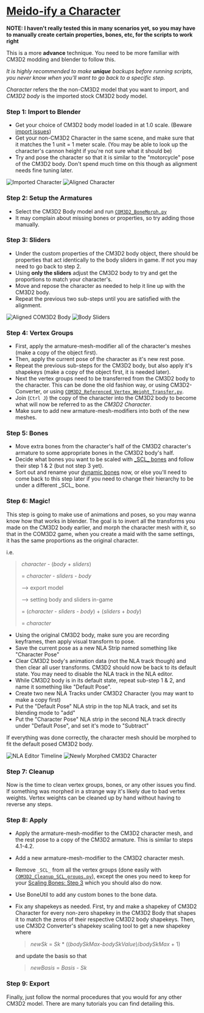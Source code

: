 # [Meido-ify a Character](https://github.com/luvoid/COM3D2-All-Bout-Bones/blob/main/wiki/Meidoify-a-Character.md)

**NOTE: I haven't really tested this in many scenarios yet, so you may have to manually create certain properties, bones, etc, for the scripts to work right**

This is a more **advance** technique. You need to be more familiar with CM3D2 modding and blender to follow this.

_It is highly recommended to make **unique** backups before running scripts, you never know when you'll want to go back to a specific step._

_Character_ refers the the non-CM3D2 model that you want to import, and _CM3D2 body_ is the imported stock CM3D2 body model. 

### Step 1: Import to Blender
* Get your choice of CM3D2 body model loaded in at 1.0 scale. (Beware [import issues](Exporting-Bones.md#roll-import-bug-may-only-apply-in-blender-28))
* Get your non-CM3D2 Character in the same scene, and make sure that it matches the 1 unit = 1 meter scale. (You may be able to look up the character's cannon height if you're not sure what it should be)
* Try and pose the character so that it is similar to the "motorcycle" pose of the CM3D2 body.
  Don't spend much time on this though as alignment needs fine tuning later.

![Imported Character](pictures/Import.png)
![Aligned Character](pictures/MotorCyclePose.png)

### Step 2: Setup the Armatures
* Select the CM3D2 Body model and run [`COM3D2_BoneMorph.py`](../scripts/COM3D2_BoneMorph.py)
* It may complain about missing bones or properties, so try adding those manually.

### Step 3: Sliders
* Under the custom properties of the CM3D2 body object, there should be properties that act identically to the body sliders in game. If not you may need to go back to step 2.
* Using **only the sliders** adjust the CM3D2 body to try and get the proportions to match your character's.
* Move and repose the character as needed to help it line up with the CM3D2 body.
* Repeat the previous two sub-steps until you are satisfied with the alignment.

![Aligned COM3D2 Body](pictures/MotorCyclePoseAlign.png)
![Body Sliders](pictures/BodySliders.png)

### Step 4: Vertex Groups
* First, apply the armature-mesh-modifier all of the character's meshes (make a copy of the object first).
* Then, apply the current pose of the character as it's new rest pose.
* Repeat the previous sub-steps for the CM3D2 body, but also apply it's shapekeys (make a copy of the object first, it is needed later).
* Next the vertex groups need to be transferred from the CM3D2 body to the character. This can be done the old fashion way, or using CM3D2-Converter, or using [`COM3D2_Referenced_Vertex_Weight_Transfer.py`](../scripts/COM3D2_Referenced_Vertex_Weight_Transfer.py).
* Join (`Ctrl J`) the copy of the character into the CM3D2 body to become what will now be referred to as the _CM3D2 Character_. 
* Make sure to add new armature-mesh-modifiers into both of the new meshes.

### Step 5: Bones
* Move extra bones from the character's half of the CM3D2 character's armature to some appropriate bones in the CM3D2 body's half.
* Decide what bones you want to be scaled with [\_SCL_ bones](Scaling-Bones.md) and follow their step 1 & 2 (but not step 3 yet).
* Sort out and rename your [dynamic bones](Dynamic-Bones.md) now, or else you'll need to come back to this step later if you need to change their hierarchy to be under a different \_SCL_ bone.

### Step 6: Magic!
This step is going to make use of animations and poses, so you may wanna know how that works in blender. The goal is to invert all the transforms you made on the CM3D2 body earlier, and morph the character mesh with it, so that in the COM3D2 game, when you create a maid with the same settings, it has the same proportions as the original character.

i.e.
> _character_ - (_body_ + _sliders_) 
>
> = _character_ - _sliders_ - _body_ 
>
> --> export model 
>
> --> setting body and sliders in-game 
>
> = (_character_ - _sliders_ - _body_) + (_sliders_ + _body_) 
>
> = _character_

* Using the original CM3D2 body, make sure you are recording keyframes, then apply visual transform to pose.
* Save the current pose as a new NLA Strip named something like "Character Pose"
* Clear CM3D2 body's animation data (not the NLA track though) and then clear all user transforms. CM3D2 should now be back to its default state. You may need to disable the NLA track in the NLA editor.
* While CM3D2 body is in its default state, repeat sub-step 1 & 2, and name it something like "Default Pose".
* Create two new NLA Tracks under CM3D2 Character (you may want to make a copy first)
* Put the "Default Pose" NLA strip in the top NLA track, and set its blending mode to "add"
* Put the "Character Pose" NLA strip in the second NLA track directly under "Default Pose", and set it's mode to "Subtract"

If everything was done correctly, the character mesh should be morphed to fit the default posed CM3D2 body.

![NLA Editor Timeline](pictures/NLAPoseInversion.png)
![Newly Morphed CM3D2 Character](pictures/InverseMorphed.png)

### Step 7: Cleanup
Now is the time to clean vertex groups, bones, or any other issues you find. If something was morphed in a strange way it's likely due to bad vertex weights. Vertex weights can be cleaned up by hand without having to reverse any steps.

### Step 8: Apply
* Apply the armature-mesh-modifier to the CM3D2 character mesh, and the rest pose to a copy of the CM3D2 armature. This is similar to steps 4.1-4.2.
* Add a new armature-mesh-modifier to the CM3D2 character mesh.
* Remove `_SCL_` from all the vertex groups (done easily with [`COM3D2_Cleanup_SCL_groups.py`](../scripts/COM3D2_Cleanup_SCL_groups.py)), except the ones you need to keep for your [Scaling Bones: Step 3](Scaling-Bones.md#step-3-edit-the-bone-data) which you should also do now. 
* Use BoneUtil to add any custom bones to the bone data.
* Fix any shapekeys as needed. First, try and make a shapekey of CM3D2 Character for every non-zero shapekey in the CM3D2 Body that shapes it to match the zeros of their respective CM3D2 body shapekeys. Then, use CM3D2 Converter's shapekey scaling tool to get a new shapekey where 
	 > _newSk_ = _Sk_ * ((_bodySkMax_-_bodySkValue_)/_bodySkMax_ + 1) 
	 
	 and update the basis so that 
	
	> _newBasis_ = _Basis_ - _Sk_

### Step 9: Export
Finally, just follow the normal procedures that you would for any other CM3D2 model. There are many tutorials you can find detailing this.
